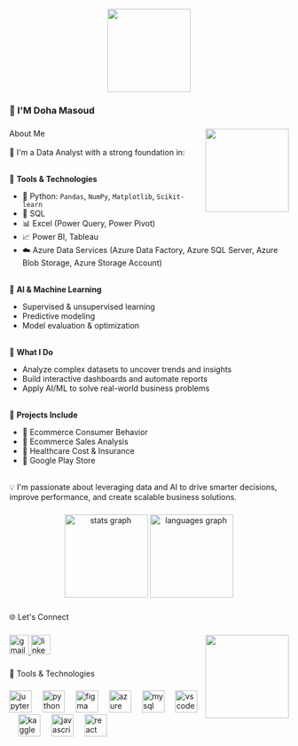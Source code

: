 <br clear="both">

<div align="center">
  <img height="150" src="https://encrypted-tbn0.gstatic.com/images?q=tbn:ANd9GcRmt-Wn1tlgDRPy2-Et_GN95TWmo8AAVLOQ2A&s" />
</div>

###

<h3 align="left">👋 I'M Doha Masoud</h3>

###

<img align="right" src="https://img.freepik.com/premium-photo/cute-3d-girl-cartoon-character_14117-148365.jpg?ga=GA1.1.1450736374.1745988703&semt=ais_hybrid&w=740" width="150" />

###

<p align="left">
  About Me<br><br>
  🎯 I'm a Data Analyst with a strong foundation in:<br><br>

  🔧 <strong>Tools & Technologies</strong><br>
  - 🐍 Python: <code>Pandas</code>, <code>NumPy</code>, <code>Matplotlib</code>, <code>Scikit-learn</code><br>
  - 🧮 SQL<br>
  - 📊 Excel (Power Query, Power Pivot)<br>
  - 📈 Power BI, Tableau<br>
  - ☁️ Azure Data Services (Azure Data Factory, Azure SQL Server, Azure Blob Storage, Azure Storage Account)<br><br>

  🤖 <strong>AI & Machine Learning</strong><br>
  - Supervised & unsupervised learning<br>
  - Predictive modeling<br>
  - Model evaluation & optimization<br><br>

  🧠 <strong>What I Do</strong><br>
  - Analyze complex datasets to uncover trends and insights<br>
  - Build interactive dashboards and automate reports<br>
  - Apply AI/ML to solve real-world business problems<br><br>

  🚀 <strong>Projects Include</strong><br>
  - 📌 Ecommerce Consumer Behavior<br>
  - 📌 Ecommerce Sales Analysis<br>
  - 📌 Healthcare Cost & Insurance<br>
  - 📌 Google Play Store<br><br>

  💡 I'm passionate about leveraging data and AI to drive smarter decisions, improve performance, and create scalable business solutions.
</p>

###

<div align="center">
  <img src="https://github-readme-stats.vercel.app/api?username=DohaMasoud&hide_title=false&hide_rank=false&show_icons=true&include_all_commits=true&count_private=true&disable_animations=false&theme=dracula&locale=en&hide_border=false&order=1" height="150" alt="stats graph" />
  <img src="https://github-readme-stats.vercel.app/api/top-langs?username=DohaMasoud&locale=en&hide_title=false&layout=compact&card_width=320&langs_count=5&theme=dracula&hide_border=false&order=2" height="150" alt="languages graph" />
</div>

###

<p align="left">🌐 Let's Connect</p>

###

<img align="right" src="https://img.freepik.com/free-vector/female-programmer-working-computer-night_107791-19637.jpg?ga=GA1.1.1450736374.1745988703&semt=ais_hybrid&w=740" width="150" />

###

<div align="left">
  <a href="mailto:dohamasoud25@gmail.com" target="_blank">
    <img src="https://img.shields.io/static/v1?message=Gmail&logo=gmail&label=&color=D14836&logoColor=white&labelColor=&style=for-the-badge" height="35" alt="gmail logo" />
  </a>
  <a href="https://www.linkedin.com/in/doha-masoud/" target="_blank">
    <img src="https://img.shields.io/static/v1?message=LinkedIn&logo=linkedin&label=&color=0077B5&logoColor=white&labelColor=&style=for-the-badge" height="35" alt="linkedin logo" />
  </a>
</div>

###

<p align="left">🔧 Tools & Technologies</p>

###

<div align="left">
  <img src="https://cdn.jsdelivr.net/gh/devicons/devicon/icons/jupyter/jupyter-original.svg" alt="jupyter logo" width="40" />
  <img width="12" />
  <img src="https://cdn.jsdelivr.net/gh/devicons/devicon/icons/python/python-original.svg" alt="python logo" width="40" />
  <img width="12" />
  <img src="https://cdn.jsdelivr.net/gh/devicons/devicon/icons/figma/figma-original.svg" alt="figma logo" width="40" />
  <img width="12" />
  <img src="https://cdn.jsdelivr.net/gh/devicons/devicon/icons/azure/azure-original.svg" alt="azure logo" width="40" />
  <img width="12" />
  <img src="https://cdn.jsdelivr.net/gh/devicons/devicon/icons/mysql/mysql-original.svg" alt="mysql logo" width="40" />
  <img width="12" />
  <img src="https://cdn.jsdelivr.net/gh/devicons/devicon/icons/vscode/vscode-original.svg" alt="vscode logo" width="40" />
  <img width="12" />
  <img src="https://cdn.jsdelivr.net/gh/devicons/devicon/icons/kaggle/kaggle-original.svg" alt="kaggle logo" width="40" />
  <img width="12" />
  <img src="https://cdn.jsdelivr.net/gh/devicons/devicon/icons/javascript/javascript-original.svg" alt="javascript logo" width="40" />
  <img width="12" />
  <img src="https://cdn.jsdelivr.net/gh/devicons/devicon/icons/react/react-original.svg" alt="react logo" width="40" />
</div>

